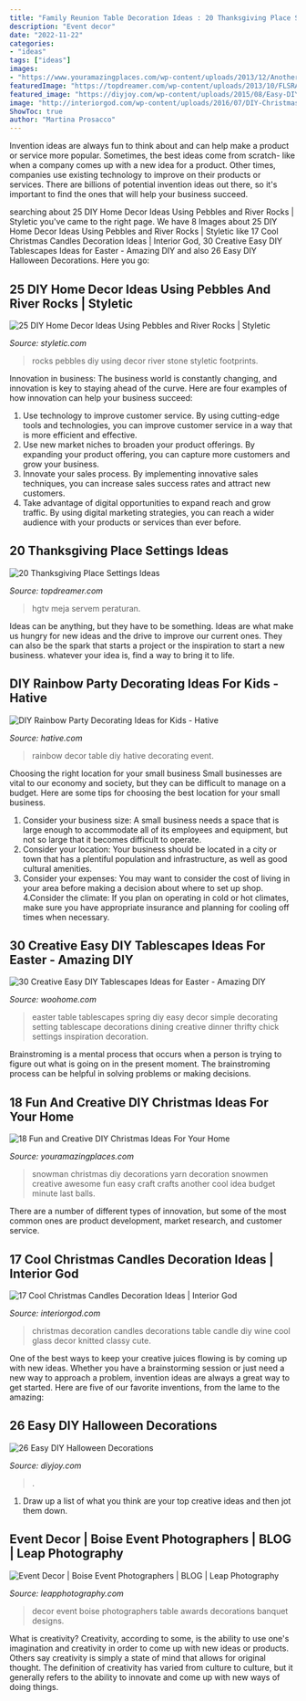 ```yaml
---
title: "Family Reunion Table Decoration Ideas : 20 Thanksgiving Place Settings Ideas"
description: "Event decor"
date: "2022-11-22"
categories:
- "ideas"
tags: ["ideas"]
images:
- "https://www.youramazingplaces.com/wp-content/uploads/2013/12/Another-awesome-snowman.jpg"
featuredImage: "https://topdreamer.com/wp-content/uploads/2013/10/FLSRA406L_table-place-setting-peacock-blue-and-green_s3x4_lg.jpg"
featured_image: "https://diyjoy.com/wp-content/uploads/2015/08/Easy-DIY-Halloween-Decorations-24.jpg"
image: "http://interiorgod.com/wp-content/uploads/2016/07/DIY-Christmas-table-ideas-cranberries-wine-glass-floating-candle.jpg"
ShowToc: true
author: "Martina Prosacco"
---
```



Invention ideas are always fun to think about and can help make a product or service more popular. Sometimes, the best ideas come from scratch- like when a company comes up with a new idea for a product. Other times, companies use existing technology to improve on their products or services. There are billions of potential invention ideas out there, so it's important to find the ones that will help your business succeed.

	

		
searching about 25 DIY Home Decor Ideas Using Pebbles and River Rocks | Styletic you've came to the right page. We have 8 Images about 25 DIY Home Decor Ideas Using Pebbles and River Rocks | Styletic like 17 Cool Christmas Candles Decoration Ideas | Interior God, 30 Creative Easy DIY Tablescapes Ideas for Easter - Amazing DIY and also 26 Easy DIY Halloween Decorations. Here you go:
		
    
## 25 DIY Home Decor Ideas Using Pebbles And River Rocks | Styletic

<img loading=lazy src="https://styletic.com/wp-content/uploads/2018/01/pebbles-rocks-diy/11-pebbles-rocks-diy-ideas-tutorials.jpg" onerror="this.onerror=null;this.src='https://tse3.mm.bing.net/th?id=OIP.nikbYhCZ-_n2SO_o2iqbHAHaZc&amp;pid=15.1';" alt="25 DIY Home Decor Ideas Using Pebbles and River Rocks | Styletic">

_Source: styletic.com_

>rocks pebbles diy using decor river stone styletic footprints. 

	

Innovation in business:
The business world is constantly changing, and innovation is key to staying ahead of the curve. Here are four examples of how innovation can help your business succeed: 
1. Use technology to improve customer service. By using cutting-edge tools and technologies, you can improve customer service in a way that is more efficient and effective.
2. Use new market niches to broaden your product offerings. By expanding your product offering, you can capture more customers and grow your business. 
3. Innovate your sales process. By implementing innovative sales techniques, you can increase sales success rates and attract new customers. 
4. Take advantage of digital opportunities to expand reach and grow traffic. By using digital marketing strategies, you can reach a wider audience with your products or services than ever before.

    
## 20 Thanksgiving Place Settings Ideas

<img loading=lazy src="https://topdreamer.com/wp-content/uploads/2013/10/FLSRA406L_table-place-setting-peacock-blue-and-green_s3x4_lg.jpg" onerror="this.onerror=null;this.src='https://tse1.mm.bing.net/th?id=OIP.6zRicGU3uGQmY4qb0WL9AQHaJ7&amp;pid=15.1';" alt="20 Thanksgiving Place Settings Ideas">

_Source: topdreamer.com_

>hgtv meja servem peraturan. 

	

Ideas can be anything, but they have to be something. Ideas are what make us hungry for new ideas and the drive to improve our current ones. They can also be the spark that starts a project or the inspiration to start a new business. whatever your idea is, find a way to bring it to life.

    
## DIY Rainbow Party Decorating Ideas For Kids - Hative

<img loading=lazy src="https://hative.com/wp-content/uploads/2014/11/diy-rainbow-party-decorating-ideas/5-rainbow-table-decor.jpg" onerror="this.onerror=null;this.src='https://tse1.mm.bing.net/th?id=OIP.nMuxdESfSZj1uaUReL2v-AHaLI&amp;pid=15.1';" alt="DIY Rainbow Party Decorating Ideas for Kids - Hative">

_Source: hative.com_

>rainbow decor table diy hative decorating event. 

	

Choosing the right location for your small business
Small businesses are vital to our economy and society, but they can be difficult to manage on a budget. Here are some tips for choosing the best location for your small business. 
1. Consider your business size: A small business needs a space that is large enough to accommodate all of its employees and equipment, but not so large that it becomes difficult to operate. 
2. Consider your location: Your business should be located in a city or town that has a plentiful population and infrastructure, as well as good cultural amenities. 
3. Consider your expenses: You may want to consider the cost of living in your area before making a decision about where to set up shop. 
4.Consider the climate: If you plan on operating in cold or hot climates, make sure you have appropriate insurance and planning for cooling off times when necessary.

    
## 30 Creative Easy DIY Tablescapes Ideas For Easter - Amazing DIY

<img loading=lazy src="http://www.woohome.com/wp-content/uploads/2014/04/diy-easter-Tablescapes-24.jpg" onerror="this.onerror=null;this.src='https://tse3.mm.bing.net/th?id=OIP.HjWLeEcHtdDRfG2U0IG48QHaLW&amp;pid=15.1';" alt="30 Creative Easy DIY Tablescapes Ideas for Easter - Amazing DIY">

_Source: woohome.com_

>easter table tablescapes spring diy easy decor simple decorating setting tablescape decorations dining creative dinner thrifty chick settings inspiration decoration. 

	

Brainstroming is a mental process that occurs when a person is trying to figure out what is going on in the present moment. The brainstroming process can be helpful in solving problems or making decisions.

    
## 18 Fun And Creative DIY Christmas Ideas For Your Home

<img loading=lazy src="https://www.youramazingplaces.com/wp-content/uploads/2013/12/Another-awesome-snowman.jpg" onerror="this.onerror=null;this.src='https://tse2.mm.bing.net/th?id=OIP.uwd4zpwH5-AEMujpm7bZCQHaKb&amp;pid=15.1';" alt="18 Fun and Creative DIY Christmas Ideas For Your Home">

_Source: youramazingplaces.com_

>snowman christmas diy decorations yarn decoration snowmen creative awesome fun easy craft crafts another cool idea budget minute last balls. 

	

There are a number of different types of innovation, but some of the most common ones are product development, market research, and customer service.

    
## 17 Cool Christmas Candles Decoration Ideas | Interior God

<img loading=lazy src="http://interiorgod.com/wp-content/uploads/2016/07/DIY-Christmas-table-ideas-cranberries-wine-glass-floating-candle.jpg" onerror="this.onerror=null;this.src='https://tse3.mm.bing.net/th?id=OIP.V6mcaDtjpF_ioI_e9gnUawHaLH&amp;pid=15.1';" alt="17 Cool Christmas Candles Decoration Ideas | Interior God">

_Source: interiorgod.com_

>christmas decoration candles decorations table candle diy wine cool glass decor knitted classy cute. 

	

One of the best ways to keep your creative juices flowing is by coming up with new ideas. Whether you have a brainstorming session or just need a new way to approach a problem, invention ideas are always a great way to get started. Here are five of our favorite inventions, from the lame to the amazing: 

    
## 26 Easy DIY Halloween Decorations

<img loading=lazy src="https://diyjoy.com/wp-content/uploads/2015/08/Easy-DIY-Halloween-Decorations-24.jpg" onerror="this.onerror=null;this.src='https://tse2.mm.bing.net/th?id=OIP.6F0jK1Cgqbmr8Op42ywu0QHaLG&amp;pid=15.1';" alt="26 Easy DIY Halloween Decorations">

_Source: diyjoy.com_

>. 

	

1. Draw up a list of what you think are your top creative ideas and then jot them down.

    
## Event Decor | Boise Event Photographers | BLOG | Leap Photography

<img loading=lazy src="http://leapphotography.com/blog/wp-content/uploads/2015/06/Boise-Event-Photographers_decor_Delicate-Designs_005.jpg" onerror="this.onerror=null;this.src='https://tse3.mm.bing.net/th?id=OIP.1CsKvbf1INkoBgJriUridwHaFV&amp;pid=15.1';" alt="Event Decor | Boise Event Photographers | BLOG | Leap Photography">

_Source: leapphotography.com_

>decor event boise photographers table awards decorations banquet designs. 

	

What is creativity?
Creativity, according to some, is the ability to use one's imagination and creativity in order to come up with new ideas or products. Others say creativity is simply a state of mind that allows for original thought. The definition of creativity has varied from culture to culture, but it generally refers to the ability to innovate and come up with new ways of doing things.

